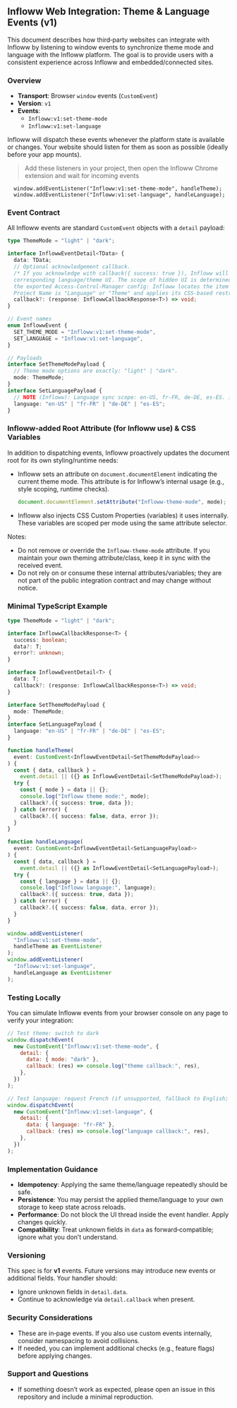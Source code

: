 ## Infloww Web Integration: Theme & Language Events (v1)

This document describes how third‑party websites can integrate with Infloww by listening to window events to synchronize theme mode and language with the Infloww platform. The goal is to provide users with a consistent experience across Infloww and embedded/connected sites.

### Overview

- **Transport**: Browser `window` events (`CustomEvent`)
- **Version**: `v1`
- **Events**:
  - `Infloww:v1:set-theme-mode`
  - `Infloww:v1:set-language`

Infloww will dispatch these events whenever the platform state is available or changes. Your website should listen for them as soon as possible (ideally before your app mounts).

> Add these listeners in your project, then open the Infloww Chrome extension and wait for incoming events

```
  window.addEventListener("Infloww:v1:set-theme-mode", handleTheme);
  window.addEventListener("Infloww:v1:set-language", handleLanguage);
```

### Event Contract

All Infloww events are standard `CustomEvent` objects with a `detail` payload:

```ts
type ThemeMode = "light" | "dark";

interface InflowwEventDetail<TData> {
  data: TData;
  // Optional acknowledgement callback.
  /* If you acknowledge with callback({ success: true }), Infloww will hide the
  corresponding language/theme UI. The scope of hidden UI is determined by
  the exported Access-Control-Manager config: Infloww locates the item whose
  Project Name is "Language" or "Theme" and applies its CSS-based restrictions. */
  callback?: (response: InflowwCallbackResponse<T>) => void;
}

// Event names
enum InflowwEvent {
  SET_THEME_MODE = "Infloww:v1:set-theme-mode",
  SET_LANGUAGE = "Infloww:v1:set-language",
}

// Payloads
interface SetThemeModePayload {
  // Theme mode options are exactly: "light" | "dark".
  mode: ThemeMode;
}
interface SetLanguagePayload {
  // NOTE (Infloww): Language sync scope: en-US, fr-FR, de-DE, es-ES. if unsupported, fallback to English; if English is unsupported, use site's own language
  language: "en-US" | "fr-FR" | "de-DE" | "es-ES";
}
```

### Infloww‑added Root Attribute (for Infloww use) & CSS Variables

In addition to dispatching events, Infloww proactively updates the document root for its own styling/runtime needs:

- Infloww sets an attribute on `document.documentElement` indicating the current theme mode. This attribute is for Infloww’s internal usage (e.g., style scoping, runtime checks).

  ```js
  document.documentElement.setAttribute("Infloww-theme-mode", mode); // mode: "light" | "dark"
  ```

- Infloww also injects CSS Custom Properties (variables) it uses internally. These variables are scoped per mode using the same attribute selector.

Notes:

- Do not remove or override the `Infloww-theme-mode` attribute. If you maintain your own theming attribute/class, keep it in sync with the received event.
- Do not rely on or consume these internal attributes/variables; they are not part of the public integration contract and may change without notice.

### Minimal TypeScript Example

```ts
type ThemeMode = "light" | "dark";

interface InflowwCallbackResponse<T> {
  success: boolean;
  data?: T;
  error?: unknown;
}

interface InflowwEventDetail<T> {
  data: T;
  callback?: (response: InflowwCallbackResponse<T>) => void;
}

interface SetThemeModePayload {
  mode: ThemeMode;
}
interface SetLanguagePayload {
  language: "en-US" | "fr-FR" | "de-DE" | "es-ES";
}

function handleTheme(
  event: CustomEvent<InflowwEventDetail<SetThemeModePayload>>
) {
  const { data, callback } =
    event.detail || ({} as InflowwEventDetail<SetThemeModePayload>);
  try {
    const { mode } = data || {};
    console.log("Infloww theme mode:", mode);
    callback?.({ success: true, data });
  } catch (error) {
    callback?.({ success: false, data, error });
  }
}

function handleLanguage(
  event: CustomEvent<InflowwEventDetail<SetLanguagePayload>>
) {
  const { data, callback } =
    event.detail || ({} as InflowwEventDetail<SetLanguagePayload>);
  try {
    const { language } = data || {};
    console.log("Infloww language:", language);
    callback?.({ success: true, data });
  } catch (error) {
    callback?.({ success: false, data, error });
  }
}

window.addEventListener(
  "Infloww:v1:set-theme-mode",
  handleTheme as EventListener
);
window.addEventListener(
  "Infloww:v1:set-language",
  handleLanguage as EventListener
);
```

### Testing Locally

You can simulate Infloww events from your browser console on any page to verify your integration:

```js
// Test theme: switch to dark
window.dispatchEvent(
  new CustomEvent("Infloww:v1:set-theme-mode", {
    detail: {
      data: { mode: "dark" },
      callback: (res) => console.log("theme callback:", res),
    },
  })
);

// Test language: request French (if unsupported, fallback to English; if English is unsupported, use site's own language)
window.dispatchEvent(
  new CustomEvent("Infloww:v1:set-language", {
    detail: {
      data: { language: "fr-FR" },
      callback: (res) => console.log("language callback:", res),
    },
  })
);
```

### Implementation Guidance

- **Idempotency**: Applying the same theme/language repeatedly should be safe.
- **Persistence**: You may persist the applied theme/language to your own storage to keep state across reloads.
- **Performance**: Do not block the UI thread inside the event handler. Apply changes quickly.
- **Compatibility**: Treat unknown fields in `data` as forward‑compatible; ignore what you don’t understand.

### Versioning

This spec is for **v1** events. Future versions may introduce new events or additional fields. Your handler should:

- Ignore unknown fields in `detail.data`.
- Continue to acknowledge via `detail.callback` when present.

### Security Considerations

- These are in‑page events. If you also use custom events internally, consider namespacing to avoid collisions.
- If needed, you can implement additional checks (e.g., feature flags) before applying changes.

### Support and Questions

- If something doesn’t work as expected, please open an issue in this repository and include a minimal reproduction.
